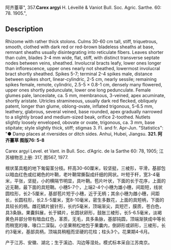 阿齐薹草",
357.**Carex argyi** H. Léveillé & Vaniot Bull. Soc. Agric. Sarthe. 60: 78. 1905.",

## Description
Rhizome with rather thick stolons. Culms 30-60 cm tall, stiff, triquetrous, smooth, clothed with dark red or red-brown bladeless sheaths at base, remnant sheaths usually disintegrating into reticulate fibers. Leaves shorter than culm, blades 3-4 mm wide, flat, stiff, with distinct transverse septate nodes between veins, sheathed. Involucral bracts leafy, lower ones longer than inflorescence, upper ones nearly not sheathed, lowermost involucral bract shortly sheathed. Spikes 5-7; terminal 2-4 spikes male, distance between spikes short, linear-cylindric, 2-5 cm, nearly sessile; remaining spikes female, remote, cylindric, 2.5-5 × 0.8-1 cm, densely many flowered, upper ones shortly pedunculate, lower one long pedunculate. Female glumes pale, lanceolate, ca. 5 mm, membranous, 3-veined, apex acuminate, shortly aristate. Utricles stramineous, usually dark red flecked, obliquely patent, longer than glume, oblong-ovate, inflated trigonous, 5-6.5 mm, leathery, glabrous, several veined, base rounded, apex gradually narrowed to a slightly broad and medium-sized beak, orifice 2-toothed. Nutlets slightly loosely enveloped, obovate or ovate, trigonous, ca. 3 mm, base stipitate; style slightly thick, stiff; stigmas 3. Fl. and fr. Apr-Jun.
  "Statistics": "● Damp places at riversides or ditch sides. Anhui, Hubei, Jiangsu.
**321. 阿齐薹草 图版76: 5-8**

Carex argyi Level. et Vant. in Bull. Soc. d’Agric. de la Sarthe 60: 78, 1905; 江苏植物志上册: 317, 图567, 1977.

根状茎具粗的地下匍匐茎分枝。秆高30-60厘米，较坚挺，三棱形，平滑，基部包以暗血红色或红褐色的叶鞘，老叶鞘常撕裂成纤细的网状。叶短于秆，宽3-4毫米，平张，坚挺，小的横隔节明显，具叶鞘。苞片叶状，下面的长于花序，上面的近无鞘，最下面的具短鞘。小穗5-7个，上端2-4个小穗为雄小穗，间距短，线状圆柱形，长2-5厘米，基部苞片短于小穗，近于无柄；其余小穗为雌小穗，间距长，长圆柱形，长2.5-5厘米，宽8-10毫米，密生多数花，上面的具短柄，下面的具较长的柄。雌花鳞片披针形，长约5毫米，顶端渐尖，具短芒，膜质，苍白色，具3条脉。果囊斜展，长于鳞片，长圆状卵形，鼓胀三棱形，长5-6.5毫米，淡褐黄色并部分带有暗血红色，革质，无毛，具多条脉，基部钝圆，顶端渐狭成中等长而稍宽的喙，喙口二深裂。小坚果稍松地包于果囊内，倒卵形或卵形，三棱形，长约3毫米，基部具柄，顶端具稍粗而坚硬的花柱；柱头3个。花果期4-6月。

产于江苏、安徽、湖北；生于溪边、沟边等湿处。模式标本采自江苏南京。
